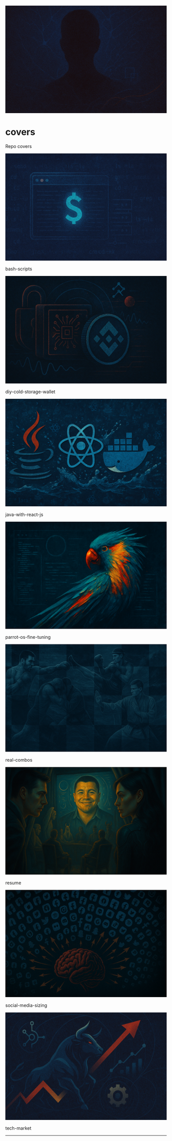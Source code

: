 ![Covers Cover Image](https://raw.githubusercontent.com/fullstackleo777/covers/refs/heads/main/covers/covers/cover_covers.png)

# covers

Repo covers

![Covers Cover Image](https://raw.githubusercontent.com/fullstackleo777/covers/refs/heads/main/covers/bash-scripts/cover_bash-scripts.png)

bash-scripts

![Covers Cover Image](https://raw.githubusercontent.com/fullstackleo777/covers/refs/heads/main/covers/diy-cold-storage-wallet/cover_diy-cold-storage-wallet.png)

diy-cold-storage-wallet

![Covers Cover Image](https://raw.githubusercontent.com/fullstackleo777/covers/refs/heads/main/covers/java-with-react-js/cover_java-with-react-js.png)

java-with-react-js

![Covers Cover Image](https://raw.githubusercontent.com/fullstackleo777/covers/refs/heads/main/covers/parrot-os-fine-tuning/cover_parrot-os-fine-tuning.png)

parrot-os-fine-tuning

![Covers Cover Image](https://raw.githubusercontent.com/fullstackleo777/covers/refs/heads/main/covers/real-combos/cover_real-combos.png)

real-combos

![Covers Cover Image](https://raw.githubusercontent.com/fullstackleo777/covers/refs/heads/main/covers/resume/cover_resume.png)

resume

![Covers Cover Image](https://raw.githubusercontent.com/fullstackleo777/covers/refs/heads/main/covers/social-media-sizing/cover_social-media-sizing.png)

social-media-sizing

![Covers Cover Image](https://raw.githubusercontent.com/fullstackleo777/covers/refs/heads/main/covers/tech-market/cover_tech-market.png)

tech-market

<!-- ![Covers Cover Image](https://raw.githubusercontent.com/fullstackleo777/covers/refs/heads/main/covers//cover_.png) -->

___